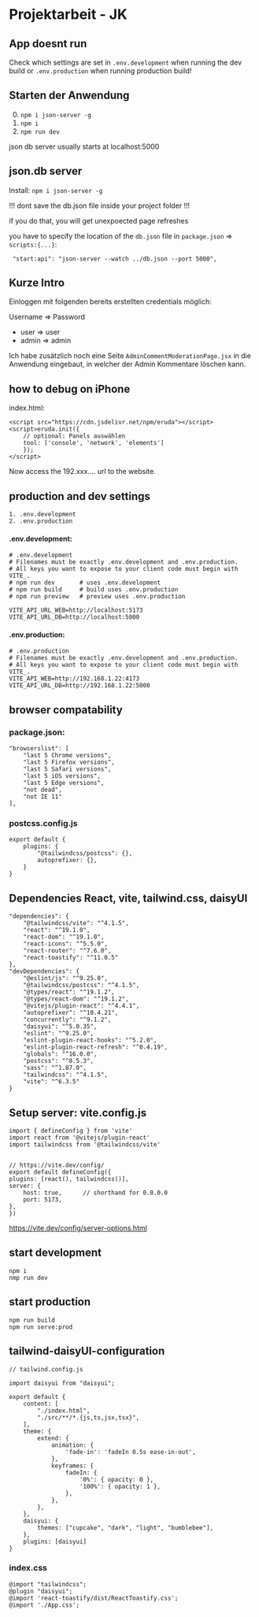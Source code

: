 # Projektarbeit - JK

## App doesnt run

Check which settings are set in `.env.development` when running the dev build
or `.env.production` when running production build!

## Starten der Anwendung

0. `npm i json-server -g`
1. `npm i`
2. `npm run dev`

json db server usually starts at localhost:5000

## json.db server

Install: `npm i json-server -g` 

!!! dont save the db.json file inside your project folder !!!

if you do that, you will get unexpoected page refreshes

you have to specify the location of the `db.json` file in `package.json` => `scripts:{...}`:

     "start:api": "json-server --watch ../db.json --port 5000",


## Kurze Intro

Einloggen mit folgenden bereits erstellten credentials möglich:

Username => Password
- user  => user
- admin => admin

Ich habe zusätzlich noch eine Seite `AdminCommentModerationPage.jsx` in die Anwendung eingebaut, in welcher der Admin Kommentare löschen  kann.

## how to debug on iPhone 

index.html:

    <script src="https://cdn.jsdelivr.net/npm/eruda"></script>
    <script>eruda.init({
        // optional: Panels auswählen
        tool: ['console', 'network', 'elements']
        });
    </script>

 Now access the 192.xxx.... url to the website.


 ## production and dev settings

    1. .env.development
    2. .env.production   

#### .env.development:

    # .env.development
    # Filenames must be exactly .env.development and .env.production.
    # All keys you want to expose to your client code must begin with VITE_.
    # npm run dev       # uses .env.development
    # npm run build     # build uses .env.production
    # npm run preview   # preview uses .env.production

    VITE_API_URL_WEB=http://localhost:5173
    VITE_API_URL_DB=http://localhost:5000

#### .env.production:

    # .env.production
    # Filenames must be exactly .env.development and .env.production.
    # All keys you want to expose to your client code must begin with VITE_.
    VITE_API_WEB=http://192.168.1.22:4173
    VITE_API_URL_DB=http://192.168.1.22:5000

## browser compatability

### package.json:

    "browserslist": [
        "last 5 Chrome versions",
        "last 5 Firefox versions",
        "last 5 Safari versions",
        "last 5 iOS versions",
        "last 5 Edge versions",
        "not dead",
        "not IE 11"
    ],

### postcss.config.js

    export default {
        plugins: {
            "@tailwindcss/postcss": {},
            autoprefixer: {},
        }
    }

## Dependencies React, vite, tailwind.css, daisyUI

    "dependencies": {
        "@tailwindcss/vite": "^4.1.5",
        "react": "^19.1.0",
        "react-dom": "^19.1.0",
        "react-icons": "^5.5.0",
        "react-router": "^7.6.0",
        "react-toastify": "^11.0.5"
    },
    "devDependencies": {
        "@eslint/js": "^9.25.0",
        "@tailwindcss/postcss": "^4.1.5",
        "@types/react": "^19.1.2",
        "@types/react-dom": "^19.1.2",
        "@vitejs/plugin-react": "^4.4.1",
        "autoprefixer": "^10.4.21",
        "concurrently": "^9.1.2",
        "daisyui": "^5.0.35",
        "eslint": "^9.25.0",
        "eslint-plugin-react-hooks": "^5.2.0",
        "eslint-plugin-react-refresh": "^0.4.19",
        "globals": "^16.0.0",
        "postcss": "^8.5.3",
        "sass": "^1.87.0",
        "tailwindcss": "^4.1.5",
        "vite": "^6.3.5"
    }


## Setup server: vite.config.js

    import { defineConfig } from 'vite'
    import react from '@vitejs/plugin-react'
    import tailwindcss from '@tailwindcss/vite'


    // https://vite.dev/config/
    export default defineConfig({
    plugins: [react(), tailwindcss()],
    server: {
        host: true,      // shorthand for 0.0.0.0
        port: 5173,
    },
    })

https://vite.dev/config/server-options.html


## start development

    npm i
    nmp run dev

## start production

    npm run build
    npm run serve:prod

## tailwind-daisyUI-configuration

    // tailwind.config.js

    import daisyui from "daisyui";

    export default {
        content: [
            "./index.html",
            "./src/**/*.{js,ts,jsx,tsx}",
        ],
        theme: {
            extend: {
                animation: {
                    'fade-in': 'fadeIn 0.5s ease-in-out',
                },
                keyframes: {
                    fadeIn: {
                        '0%': { opacity: 0 },
                        '100%': { opacity: 1 },
                    },
                },
            },
        },
        daisyui: {
            themes: ["cupcake", "dark", "light", "bumblebee"],
        },
        plugins: [daisyui]
    }


### index.css

    @import "tailwindcss";
    @plugin "daisyui";
    @import 'react-toastify/dist/ReactToastify.css';
    @import './App.css';

